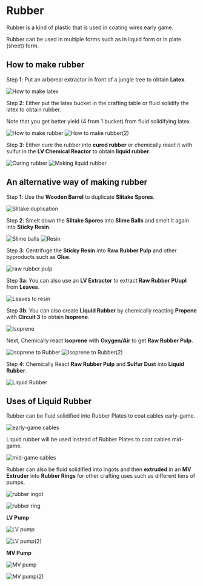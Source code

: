 # Rubber

Rubber is a kind of plastic that is used in coating wires early game.

Rubber can be used in multiple forms such as in liquid form or in plate (sheet) form.

## How to make rubber

Step **1**: Put an arboreal extractor in front of a jungle tree to obtain **Latex**.

![How to make latex](Rubber_img/obtaining_latex.png)

Step **2**: Either put the latex bucket in the crafting table or fluid solidify the latex to obtain rubber.

Note that you get better yield (4 from 1 bucket) from fluid solidifying latex.

![How to make rubber](Rubber_img/rubber_3.png)
![How to make rubber(2)](Rubber_img/fluid_solidifier_raw_rubber.png)

Step **3**: Either cure the rubber into **cured rubber** or chemically react it with sulfur in the <LV> **LV Chemical Reactor** </LV> to obtain **liquid rubber**.

![Curing rubber](Rubber_img/_create_kjs_8siwa1enrfybsexsgztxynx9.png)
![Making liquid rubber](Rubber_img/chemical_reactor_latex_rubber.png)

## An alternative way of making rubber

Step **1**: Use the **Wooden Barrel** to duplicate **Slitake Spores**.

![Slitake duplication](Rubber_img/large_barrel_slimeshroom_dupe.png)

Step **2**: Smelt down the **Slitake Spores** into **Slime Balls** and smelt it again into **Sticky Resin**.

![Slime balls](Rubber_img/kjs_slime_ball.png)
![Resin](Rubber_img/smelting_sticky_resin_from_slime.png)

Step **3**: Centrifuge the **Sticky Resin** into **Raw Rubber Pulp** and other byproducts such as **Glue**.

![raw rubber pulp](Rubber_img/centrifuge_sticky_resin_separation.png)

Step **3a**: You can also use an <LV> **LV Extractor** </LV> to extract **Raw Rubber PUupl** from **Leaves**.

![Leaves to resin](Rubber_img/extractor_raw_rubber_from_leaves.png)

Step **3b**: You can also create **Liquid Rubber** by chemically reacting **Propene** with **Circuit 3** to obtain **Isoprene**.

![Isoprene](Rubber_img/chemical_reactor_isoprene_from_methane.png)

Next, Chemically react **Isoprene** with **Oxygen/Air** to get **Raw Rubber Pulp**.

![Isoprene to Rubber](Rubber_img/chemical_reactor_raw_rubber_from_air.png)
![Isoprene to Rubber(2)](Rubber_img/chemical_reactor_raw_rubber_from_oxygen.png)

Step **4**: Chemically React **Raw Rubber Pulp** and **Sulfur Dust** into **Liquid Rubber**.

![Liquid Rubber](Rubber_img/chemical_reactor_rubber.png)

## Uses of Liquid Rubber

Rubber can be fluid solidified into Rubber Plates to coat cables early-game.

![early-game cables](Rubber_img/shapeless_tin_cable_1.png)

Liquid rubber will be used instead of Rubber Plates to coat cables mid-game.

![mid-game cables](Rubber_img/assembler_cover_silver_wire_gt_single_rubber.png)

Rubber can also be fluid solidified into ingots and then **extruded** in an <MV>**MV Extruder**</MV> into **Rubber Rings** for other crafting uses such as different tiers of pumps.

![rubber ingot](Rubber_img/fluid_solidifier_solidify_rubber_to_ingot.png)

![rubber ring](Rubber_img/extruder_extrude_rubber_ingot_to_ring.png)

**<LV>LV Pump</LV>**

![LV pump](Rubber_img/assembler_electric_pump_lv_rubber.png)

![LV pump(2)](Rubber_img/shaped_electric_pump_lv_rubber.png)

**<MV>MV Pump</MV>**

![MV pump](Rubber_img/assembler_electric_pump_mv_rubber.png)

![MV pump(2)](Rubber_img/shaped_electric_pump_mv_rubber.png)
